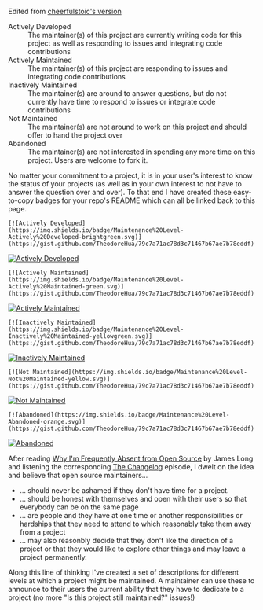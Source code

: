 Edited from [cheerfulstoic's version](https://gist.github.com/cheerfulstoic/d107229326a01ff0f333a1d3476e068d)

<dl>
  <dt>Actively Developed</dt><dd>The maintainer(s) of this project are currently writing code for this project as well as responding to issues and integrating code contributions</dt>
  <dt>Actively Maintained</dt><dd>The maintainer(s) of this project are responding to issues and integrating code contributions</dt>
  <dt>Inactively Maintained</dt><dd>The maintainer(s) are around to answer questions, but do not currently have time to respond to issues or integrate code contributions</dt>
  <dt>Not Maintained</dt><dd>The maintainer(s) are not around to work on this project and should offer to hand the project over
  <dt>Abandoned</dt><dd>The maintainer(s) are not interested in spending any more time on this project.  Users are welcome to fork it.</dt>
</dl>

No matter your commitment to a project, it is in your user's interest to know the status of your projects (as well as in your own interest to not have to answer the question over and over).  To that end I have created these easy-to-copy badges for your repo's README which can all be linked back to this page.


```
[![Actively Developed](https://img.shields.io/badge/Maintenance%20Level-Actively%20Developed-brightgreen.svg)](https://gist.github.com/TheodoreHua/79c7a71ac78d3c71467b67ae7b78eddf)
```

[![Actively Developed](https://img.shields.io/badge/Maintenance%20Level-Actively%20Developed-brightgreen.svg)](https://gist.github.com/TheodoreHua/79c7a71ac78d3c71467b67ae7b78eddf)

```
[![Actively Maintained](https://img.shields.io/badge/Maintenance%20Level-Actively%20Maintained-green.svg)](https://gist.github.com/TheodoreHua/79c7a71ac78d3c71467b67ae7b78eddf)
```

[![Actively Maintained](https://img.shields.io/badge/Maintenance%20Level-Actively%20Maintained-green.svg)](https://gist.github.com/TheodoreHua/79c7a71ac78d3c71467b67ae7b78eddf)

```
[![Inactively Maintained](https://img.shields.io/badge/Maintenance%20Level-Inactively%20Maintained-yellowgreen.svg)](https://gist.github.com/TheodoreHua/79c7a71ac78d3c71467b67ae7b78eddf)
```

[![Inactively Maintained](https://img.shields.io/badge/Maintenance%20Level-Inactively%20Maintained-yellowgreen.svg)](https://gist.github.com/TheodoreHua/79c7a71ac78d3c71467b67ae7b78eddf)

```
[![Not Maintained](https://img.shields.io/badge/Maintenance%20Level-Not%20Maintained-yellow.svg)](https://gist.github.com/TheodoreHua/79c7a71ac78d3c71467b67ae7b78eddf)
```

[![Not Maintained](https://img.shields.io/badge/Maintenance%20Level-Not%20Maintained-yellow.svg)](https://gist.github.com/TheodoreHua/79c7a71ac78d3c71467b67ae7b78eddf)

```
[![Abandoned](https://img.shields.io/badge/Maintenance%20Level-Abandoned-orange.svg)](https://gist.github.com/TheodoreHua/79c7a71ac78d3c71467b67ae7b78eddf)
```

[![Abandoned](https://img.shields.io/badge/Maintenance%20Level-Abandoned-orange.svg)](https://gist.github.com/TheodoreHua/79c7a71ac78d3c71467b67ae7b78eddf)


After reading [Why I'm Frequently Absent from Open Source](http://jlongster.com/Why-Frequently-Absent-Open-Source) by James Long and listening the corresponding [The Changelog](https://changelog.com/podcast/242) episode, I dwelt on the idea and believe that open source maintainers...

 * ... should never be ashamed if they don't have time for a project.
 * ... should be honest with themselves and open with their users so that everybody can be on the same page
 * ... are people and they have at one time or another responsibilities or hardships that they need to attend to which reasonably take them away from a project
 * ... may also reasonbly decide that they don't like the direction of a project or that they would like to explore other things and may leave a project permanently.

Along this line of thinking I've created a set of descriptions for different levels at which a project might be maintained.  A maintainer can use these to announce to their users the current ability that they have to dedicate to a project (no more "Is this project still maintained?" issues!)
